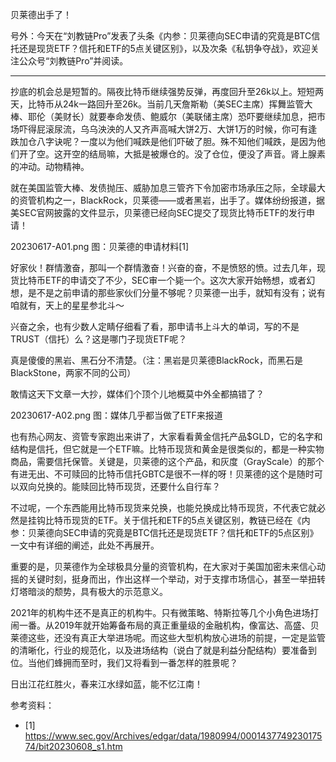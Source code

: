 
贝莱德出手了！


号外：今天在“刘教链Pro”发表了头条《内参：贝莱德向SEC申请的究竟是BTC信托还是现货ETF？信托和ETF的5点关键区别》，以及次条《私钥争夺战》，欢迎关注公众号“刘教链Pro”并阅读。

* * *

抄底的机会总是短暂的。隔夜比特币继续强势反弹，再度回升至26k以上。短短两天，比特币从24k一路回升至26k。当前几天詹斯勒（美SEC主席）挥舞监管大棒、耶伦（美财长）就要奉命发债、鲍威尔（美联储主席）恐吓要继续加息，把市场吓得屁滚尿流，乌乌泱泱的人又齐声高喊大饼2万、大饼1万的时候，你可有逢跌加仓八字诀呢？一度以为他们喊跌是他们吓破了胆。殊不知他们喊跌，是因为他们开了空。这开空的结局嘛，大抵是被爆仓的。没了仓位，便没了声音。肾上腺素的冲动。动物精神。

就在美国监管大棒、发债抛压、威胁加息三管齐下令加密市场承压之际，全球最大的资管机构之一，BlackRock，贝莱德——或者黑岩，出手了。媒体纷纷报道，据美SEC官网披露的文件显示，贝莱德已经向SEC提交了现货比特币ETF的发行申请！

20230617-A01.png
图：贝莱德的申请材料[1]

好家伙！群情激奋，那叫一个群情激奋！兴奋的奋，不是愤怒的愤。过去几年，现货比特币ETF的申请交了不少，SEC审一个毙一个。这次大家开始畅想，或者幻想，是不是之前申请的那些家伙们分量不够呢？贝莱德一出手，就知有没有；说有咱就有，天上的星星参北斗～

兴奋之余，也有少数人定睛仔细看了看，那申请书上斗大的单词，写的不是TRUST（信托）么？这是哪门子现货ETF呢？

真是傻傻的黑岩、黑石分不清楚。（注：黑岩是贝莱德BlackRock，而黑石是BlackStone，两家不同的公司）

敢情这天下文章一大抄，媒体们个顶个儿地概莫中外全都搞错了？

20230617-A02.png
图：媒体几乎都当做了ETF来报道

也有热心网友、资管专家跑出来讲了，大家看看黄金信托产品$GLD，它的名字和结构是信托，但它就是一个ETF嘛。比特币现货和黄金是很类似的，都是一种实物商品，需要信托保管。关键是，贝莱德的这个产品，和灰度（GrayScale）的那个有进无出、不可赎回的比特币信托GBTC是很不一样的呀！贝莱德的这个是随时可以双向兑换的。能赎回比特币现货，还要什么自行车？

不过呢，一个东西能用比特币现货来兑换，也能兑换成比特币现货，不代表它就必然是挂钩比特币现货的ETF。关于信托和ETF的5点关键区别，教链已经在《内参：贝莱德向SEC申请的究竟是BTC信托还是现货ETF？信托和ETF的5点区别》一文中有详细的阐述，此处不再展开。

重要的是，贝莱德作为全球极具分量的资管机构，在大家对于美国加密未来信心动摇的关键时刻，挺身而出，作出这样一个举动，对于支撑市场信心，甚至一举扭转灯塔暗淡的颓势，具有极大的示范意义。

2021年的机构牛还不是真正的机构牛。只有微策略、特斯拉等几个小角色进场打闹一番。从2019年就开始筹备布局的真正重量级的金融机构，像富达、高盛、贝莱德这些，还没有真正大举进场呢。而这些大型机构放心进场的前提，一定是监管的清晰化，行业的规范化，以及进场结构（说白了就是利益分配结构）要准备到位。当他们蜂拥而至时，我们又将看到一番怎样的胜景呢？

日出江花红胜火，春来江水绿如蓝，能不忆江南！



参考资料：
- [1] https://www.sec.gov/Archives/edgar/data/1980994/000143774923017574/bit20230608_s1.htm




